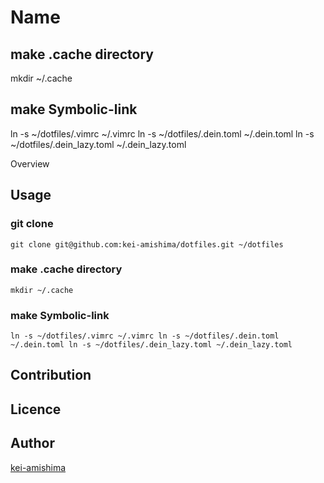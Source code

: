 Name
====

## make .cache directory
mkdir ~/.cache

## make Symbolic-link
ln -s ~/dotfiles/.vimrc ~/.vimrc
ln -s ~/dotfiles/.dein.toml ~/.dein.toml
ln -s ~/dotfiles/.dein_lazy.toml ~/.dein_lazy.toml

Overview

## Usage
### git clone
`git clone git@github.com:kei-amishima/dotfiles.git ~/dotfiles`

### make .cache directory  
`mkdir ~/.cache`

### make Symbolic-link
`ln -s ~/dotfiles/.vimrc ~/.vimrc
ln -s ~/dotfiles/.dein.toml ~/.dein.toml
ln -s ~/dotfiles/.dein_lazy.toml ~/.dein_lazy.toml`

## Contribution

## Licence


## Author

[kei-amishima](https://github.com/kei-amishima)

